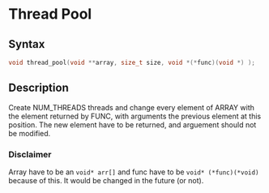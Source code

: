 # Thread Pool

## Syntax
```c
void thread_pool(void **array, size_t size, void *(*func)(void *) );
```

## Description

Create NUM_THREADS threads and change every element of
ARRAY with the element returned by FUNC, with arguments
the previous element at this position. The new element
have to be returned, and arguement should not be modified.

### Disclaimer

Array have to be an `void* arr[]` and func have to be
`void* (*func)(*void)` because of this. It would be
changed in the future (or not).


